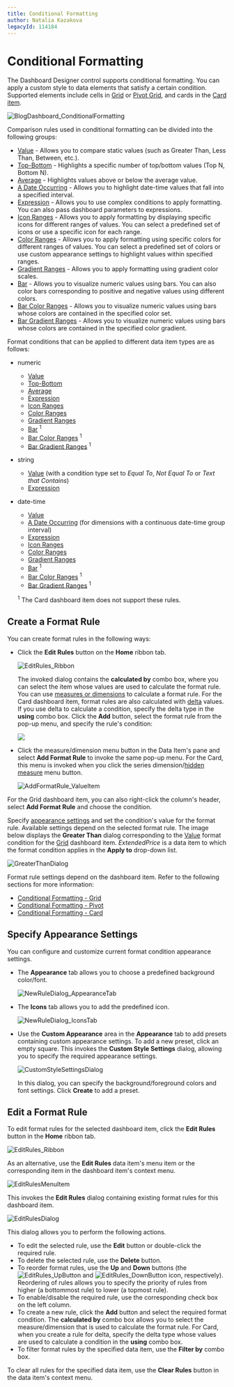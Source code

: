 ```yaml
---
title: Conditional Formatting
author: Natalia Kazakova
legacyId: 114184
---
```

# Conditional Formatting
The Dashboard Designer control supports conditional formatting. You can apply a custom style to data elements that satisfy a certain condition. Supported elements include cells in [Grid](../designing-dashboard-items/grid.md) or [Pivot Grid](../designing-dashboard-items/pivot.md), and cards in the [Card item](../designing-dashboard-items/cards.md).

![BlogDashboard_ConditionalFormatting](../../../images/img118090.png)

Comparison rules used in conditional formatting can be divided into the following groups:
* [Value](conditional-formatting/value.md) - Allows you to compare static values (such as Greater Than, Less Than, Between, etc.).
* [Top-Bottom](conditional-formatting/top-bottom.md) - Highlights a specific number of top/bottom values (Top N, Bottom N).
* [Average](conditional-formatting/average.md) - Highlights values above or below the average value.
* [A Date Occurring](conditional-formatting/a-date-occurring.md) - Allows you to highlight date-time values that fall into a specified interval.
* [Expression](conditional-formatting/expression.md) - Allows you to use complex conditions to apply formatting. You can also pass dashboard parameters to expressions.
* [Icon Ranges](conditional-formatting/icon-ranges.md) - Allows you to apply formatting by displaying specific icons for different ranges of values. You can select a predefined set of icons or use a specific icon for each range.
* [Color Ranges](conditional-formatting/color-ranges.md) - Allows you to apply formatting using specific colors for different ranges of values. You can select a predefined set of colors or use custom appearance settings to highlight values within specified ranges.
* [Gradient Ranges](conditional-formatting/gradient-ranges.md) - Allows you to apply formatting using gradient color scales.
* [Bar](conditional-formatting/bar.md) - Allows you to visualize numeric values using bars. You can also color bars corresponding to positive and negative values using different colors.
* [Bar Color Ranges](conditional-formatting/bar-color-ranges.md) - Allows you to visualize numeric values using bars whose colors are contained in the specified color set.
* [Bar Gradient Ranges](conditional-formatting/bar-gradient-ranges.md) - Allows you to visualize numeric values using bars whose colors are contained in the specified color gradient.

Format conditions that can be applied to different data item types are as follows:
* numeric
	* [Value](conditional-formatting/value.md)
	* [Top-Bottom](conditional-formatting/top-bottom.md)
	* [Average](conditional-formatting/average.md)
	* [Expression](conditional-formatting/expression.md)
	* [Icon Ranges](conditional-formatting/icon-ranges.md)
	* [Color Ranges](conditional-formatting/color-ranges.md)
	* [Gradient Ranges](conditional-formatting/gradient-ranges.md)
	* [Bar](conditional-formatting/bar.md) <sup>1</sup> 
	* [Bar Color Ranges](conditional-formatting/bar-color-ranges.md) <sup>1</sup> 
	* [Bar Gradient Ranges](conditional-formatting/bar-gradient-ranges.md) <sup>1</sup> 
* string 
	* [Value](conditional-formatting/value.md) (with a condition type set to _Equal To_, _Not Equal To_ or _Text that Contains_)
	* [Expression](conditional-formatting/expression.md)
* date-time
	* [Value](conditional-formatting/value.md)
	* [A Date Occurring](conditional-formatting/value.md) (for dimensions with a continuous date-time group interval)
	* [Expression](conditional-formatting/expression.md)
	* [Icon Ranges](conditional-formatting/icon-ranges.md)
	* [Color Ranges](conditional-formatting/color-ranges.md)
	* [Gradient Ranges](conditional-formatting/gradient-ranges.md)
	* [Bar](conditional-formatting/bar.md) <sup>1</sup> 
	* [Bar Color Ranges](conditional-formatting/bar-color-ranges.md) <sup>1</sup> 
	* [Bar Gradient Ranges](conditional-formatting/bar-gradient-ranges.md) <sup>1</sup> 

	<sup>1</sup>  The Card dashboard item does not support these rules.

## Create a Format Rule

You can create format rules in the following ways:

* Click the **Edit Rules** button on the **Home** ribbon tab. 

  ![EditRules_Ribbon](../../../images/editrules_ribbon118564.png)

	The invoked dialog contains the **calculated by** combo box, where you can select the item whose values are used to calculate the format rule. You can use [measures or dimensions](../binding-dashboard-items-to-data/binding-dashboard-items-to-data.md) to calculate a format rule. For the Card dashboard item, format rules are also calculated with [delta](../designing-dashboard-items/cards/delta.md) values. 
	If you use delta to calculate a condition, specify the delta type in the **using** combo box. Click the **Add** button, select the format rule from the pop-up menu, and specify the rule's condition:

	![](../../../images/win-conditional-formatting-card-rule-manager.png)

* Click the measure/dimension menu button in the Data Item's pane and select **Add Format Rule** to invoke the same pop-up menu. For the Card, this menu is invoked when you click the series dimension/[hidden measure](../binding-dashboard-items-to-data/hidden-data-items.md) menu button.

    ![AddFormatRule_ValueItem](../../../images/img118549.png)

For the Grid dashboard item, you can also right-click the column's header, select **Add Format Rule** and choose the condition.

 Specify [appearance settings](#specify-appearance-settings) and set the condition's value for the format rule. Available settings depend on the selected format rule. The image below displays the **Greater Than** dialog corresponding to the [Value](conditional-formatting/value.md) format condition for the [Grid](../designing-dashboard-items/grid.md) dashboard item. _ExtendedPrice_ is a data item to which the format condition applies in the **Apply to** drop-down list.

 ![GreaterThanDialog](../../../images/img118555.png)

	
Format rule settings depend on the dashboard item. Refer to the following sections for more information:
* [Conditional Formatting - Grid](../designing-dashboard-items/grid/conditional-formatting.md)
* [Conditional Formatting - Pivot](../designing-dashboard-items/pivot/conditional-formatting.md)
* [Conditional Formatting - Card](../designing-dashboard-items/cards/conditional-formatting.md)

## Specify Appearance Settings
You can configure and customize current format condition appearance settings.

* The **Appearance** tab allows you to choose a predefined background color/font.
	
	![NewRuleDialog_AppearanceTab](../../../images/img118585.png)
* The **Icons** tab allows you to add the predefined icon.
	
	![NewRuleDialog_IconsTab](../../../images/img118586.png)

* Use the **Custom Appearance** area in the **Appearance** tab to add presets containing custom appearance settings. To add a new preset, click an empty square. This invokes the **Custom Style Settings** dialog, allowing you to specify the required appearance settings.
	
	![CustomStyleSettingsDialog](../../../images/img118587.png)
	
	In this dialog, you can specify the background/foreground colors and font settings. Click **Create** to add a preset. 

## Edit a Format Rule
To edit format rules for the selected dashboard item, click the **Edit Rules** button in the **Home** ribbon tab.

![EditRules_Ribbon](../../../images/img118564.png)

As an alternative, use the **Edit Rules** data item's menu item or the corresponding item in the dashboard item's context menu.

![EditRulesMenuItem](../../../images/img118590.png)

This invokes the **Edit Rules** dialog containing existing format rules for this dashboard item.

![EditRulesDialog](../../../images/img118565.png)

This dialog allows you to perform the following actions.
* To edit the selected rule, use the **Edit** button or double-click the required rule.
* To delete the selected rule, use the **Delete** button.
* To reorder format rules, use the **Up** and **Down** buttons (the ![EditRules_UpButton](../../../images/img118698.png) and ![EditRules_DownButton](../../../images/img118699.png) icon, respectively). Reordering of rules allows you to specify the priority of rules from higher (a bottommost rule) to lower (a topmost rule).
* To enable/disable the required rule, use the corresponding check box on the left column.
* To create a new rule, click the **Add** button and select the required format condition. The **calculated by** combo box allows you to select the measure/dimension that is used to calculate the format rule. For Card, when you create a rule for delta, specify the delta type whose values are used to calculate a condition in the **using** combo box.
* To filter format rules by the specified data item, use the **Filter by** combo box.

To clear all rules for the specified data item, use the **Clear Rules** button in the data item's context menu.
